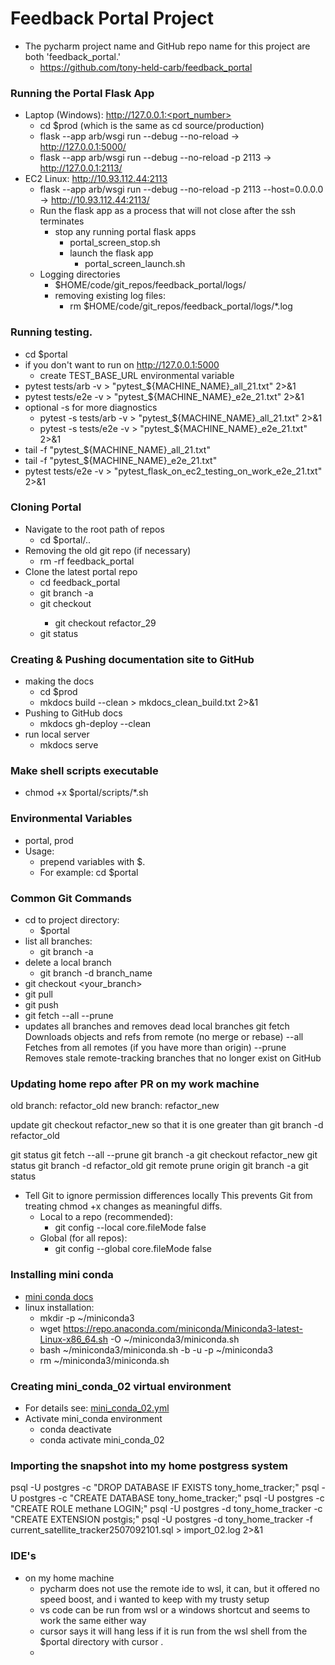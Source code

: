 # Feedback Portal Project

* The pycharm project name and GitHub repo name for this project are both 'feedback_portal.'
    * https://github.com/tony-held-carb/feedback_portal

### Running the Portal Flask App

* Laptop (Windows): http://127.0.0.1:<port_number>
    * cd $prod (which is the same as cd source/production)
    * flask --app arb/wsgi run --debug --no-reload -> http://127.0.0.1:5000/
    * flask --app arb/wsgi run --debug --no-reload -p 2113 -> http://127.0.0.1:2113/
* EC2 Linux: http://10.93.112.44:2113
    * flask --app arb/wsgi run --debug --no-reload -p 2113 --host=0.0.0.0 -> http://10.93.112.44:2113/
    * Run the flask app as a process that will not close after the ssh terminates
        * stop any running portal flask apps
            * portal_screen_stop.sh
            * launch the flask app
                * portal_screen_launch.sh
    * Logging directories
        * $HOME/code/git_repos/feedback_portal/logs/
        * removing existing log files:
            * rm $HOME/code/git_repos/feedback_portal/logs/*.log

### Running testing.

* cd $portal
* if you don't want to run on http://127.0.0.1:5000
    * create TEST_BASE_URL environmental variable
* pytest tests/arb -v  > "pytest_${MACHINE_NAME}_all_21.txt" 2>&1
* pytest tests/e2e -v  > "pytest_${MACHINE_NAME}_e2e_21.txt" 2>&1
* optional -s for more diagnostics
    * pytest -s tests/arb -v  > "pytest_${MACHINE_NAME}_all_21.txt" 2>&1
    * pytest -s tests/e2e -v  > "pytest_${MACHINE_NAME}_e2e_21.txt" 2>&1
* tail -f "pytest_${MACHINE_NAME}_all_21.txt"
* tail -f "pytest_${MACHINE_NAME}_e2e_21.txt"
* pytest tests/e2e -v  > "pytest_flask_on_ec2_testing_on_work_e2e_21.txt" 2>&1

### Cloning Portal

* Navigate to the root path of repos
    * cd $portal/..
* Removing the old git repo (if necessary)
    * rm -rf feedback_portal
* Clone the latest portal repo
    * cd feedback_portal
    * git branch -a
    * git checkout <current branch>
        * git checkout refactor_29
    * git status

### Creating & Pushing documentation site to GitHub

* making the docs
    * cd $prod
    * mkdocs build --clean > mkdocs_clean_build.txt 2>&1
* Pushing to GitHub docs
    * mkdocs gh-deploy --clean
* run local server
    * mkdocs serve

### Make shell scripts executable

* chmod +x $portal/scripts/*.sh

### Environmental Variables

* portal, prod
* Usage:
    * prepend variables with $.
    * For example: cd $portal

### Common Git Commands

* cd to project directory:
    * $portal
* list all branches:
    * git branch -a
* delete a local branch
    * git branch -d branch_name
* git checkout <your_branch>
* git pull
* git push
* git fetch --all --prune
* updates all branches and removes dead local branches
  git fetch Downloads objects and refs from remote (no merge or rebase)
  --all Fetches from all remotes (if you have more than origin)
  --prune Removes stale remote-tracking branches that no longer exist on GitHub

### Updating home repo after PR on my work machine

old branch: refactor_old
new branch: refactor_new

update git checkout refactor_new
so that it is one greater than git branch -d refactor_old

git status
git fetch --all --prune
git branch -a
git checkout refactor_new
git status
git branch -d refactor_old
git remote prune origin
git branch -a
git status

* Tell Git to ignore permission differences locally
This prevents Git from treating chmod +x changes as meaningful diffs.
  * Local to a repo (recommended):
    * git config --local core.fileMode false
  * Global (for all repos):
    * git config --global core.fileMode false

### Installing mini conda

* [mini conda docs](https://docs.conda.io/projects/conda/en/latest/user-guide/install/linux.html)
* linux installation:
    * mkdir -p ~/miniconda3
    * wget https://repo.anaconda.com/miniconda/Miniconda3-latest-Linux-x86_64.sh -O ~/miniconda3/miniconda.sh
    * bash ~/miniconda3/miniconda.sh -b -u -p ~/miniconda3
    * rm ~/miniconda3/miniconda.sh

### Creating mini_conda_02 virtual environment

* For details see: [mini_conda_02.yml](admin/mini_conda_02.yml)
* Activate mini_conda environment
    * conda deactivate
    * conda activate mini_conda_02

### Importing the snapshot into my home postgress system

psql -U postgres -c "DROP DATABASE IF EXISTS tony_home_tracker;"
psql -U postgres -c "CREATE DATABASE tony_home_tracker;"
psql -U postgres -c "CREATE ROLE methane LOGIN;"
psql -U postgres -d tony_home_tracker -c "CREATE EXTENSION postgis;"
psql -U postgres -d tony_home_tracker -f current_satellite_tracker2507092101.sql > import_02.log 2>&1

### IDE's
- on my home machine
  - pycharm does not use the remote ide to wsl, it can, but it offered no speed boost,
  and i wanted to keep with my trusty setup
  - vs code can be run from wsl or a windows shortcut and seems to work the same either way
  - cursor says it will hang less if it is run from the wsl shell from the $portal directory with cursor .
  -
